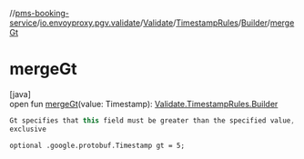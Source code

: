 //[pms-booking-service](../../../../../index.md)/[io.envoyproxy.pgv.validate](../../../index.md)/[Validate](../../index.md)/[TimestampRules](../index.md)/[Builder](index.md)/[mergeGt](merge-gt.md)

# mergeGt

[java]\
open fun [mergeGt](merge-gt.md)(value: Timestamp): [Validate.TimestampRules.Builder](index.md)

```kotlin
Gt specifies that this field must be greater than the specified value,
exclusive

```
`optional .google.protobuf.Timestamp gt = 5;`